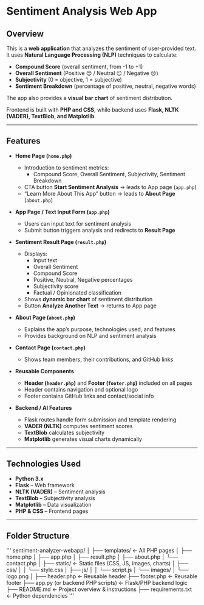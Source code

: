 # Sentiment Analysis Web App

## Overview
This is a **web application** that analyzes the sentiment of user-provided text.
It uses **Natural Language Processing (NLP)** techniques to calculate:
- **Compound Score** (overall sentiment, from -1 to +1)
- **Overall Sentiment** (Positive 😊 / Neutral 😐 / Negative 😢)
- **Subjectivity** (0 = objective, 1 = subjective)
- **Sentiment Breakdown** (percentage of positive, neutral, negative words)

The app also provides a **visual bar chart** of sentiment distribution.

Frontend is built with **PHP and CSS**, while backend uses **Flask, NLTK (VADER), TextBlob, and Matplotlib**.

---

## Features

- **Home Page (`home.php`)**
  - Introduction to sentiment metrics:
    - Compound Score, Overall Sentiment, Subjectivity, Sentiment Breakdown
  - CTA button **Start Sentiment Analysis** → leads to App page (`app.php`)
  - “Learn More About This App” button → leads to **About Page** (`about.php`)

- **App Page / Text Input Form (`app.php`)**
  - Users can input text for sentiment analysis
  - Submit button triggers analysis and redirects to **Result Page**

- **Sentiment Result Page (`result.php`)**
  - Displays:
    - Input text
    - Overall Sentiment
    - Compound Score
    - Positive, Neutral, Negative percentages
    - Subjectivity score
    - Factual / Opinionated classification
  - Shows **dynamic bar chart** of sentiment distribution
  - Button **Analyze Another Text** → returns to App page

- **About Page (`about.php`)**
  - Explains the app’s purpose, technologies used, and features
  - Provides background on NLP and sentiment analysis

- **Contact Page (`contact.php`)**
  - Shows team members, their contributions, and GitHub links

- **Reusable Components**
  - **Header (`header.php`)** and **Footer (`footer.php`)** included on all pages
  - Header contains navigation and optional logo
  - Footer contains GitHub links and contact/social info

- **Backend / AI Features**
  - Flask routes handle form submission and template rendering
  - **VADER (NLTK)** computes sentiment scores
  - **TextBlob** calculates subjectivity
  - **Matplotlib** generates visual charts dynamically

---

## Technologies Used
- **Python 3.x**
- **Flask** – Web framework
- **NLTK (VADER)** – Sentiment analysis
- **TextBlob** – Subjectivity analysis
- **Matplotlib** – Data visualization
- **PHP & CSS** – Frontend pages 

---

## Folder Structure
'''
sentiment-analyzer-webapp/
│
├── templates/           ← All PHP pages
│   ├── home.php
│   ├── app.php
│   ├── result.php
│   ├── about.php
│   └── contact.php
│
├── static/              ← Static files (CSS, JS, images, charts)
│   ├── css/
│   │   └── style.css
│   ├── js/
│   │   └── script.js
│   └── images/
│       └── logo.png
│
├── header.php           ← Reusable header
├── footer.php           ← Reusable footer
├── app.py (or backend PHP scripts)  ← Flask/PHP backend logic
├── README.md            ← Project overview & instructions
├── requirements.txt     ← Python dependencies
'''
